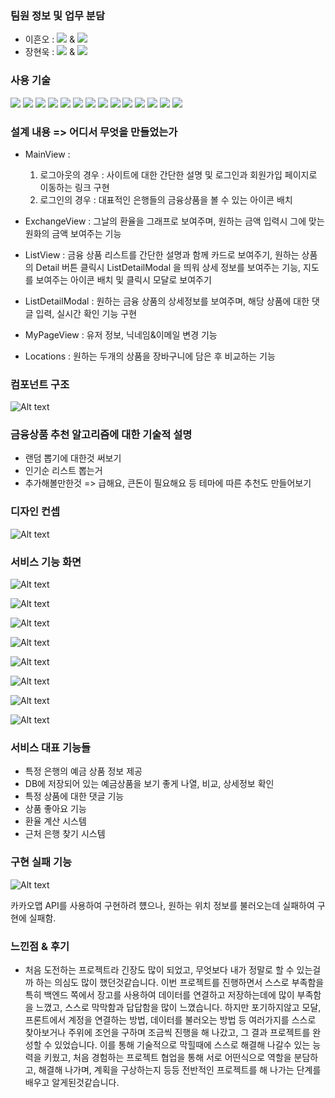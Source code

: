 ### 팀원 정보 및 업무 분담

- 이흔오 : <img src="https://img.shields.io/badge/Backend-2a9d8f?style=flat&logo=&logoColor=white"/> & <img src="https://img.shields.io/badge/Frontend-a2d2ff?style=flat&logo=&logoColor=white"/>
- 장현욱 : <img src="https://img.shields.io/badge/Frontend-a2d2ff?style=flat&logo=&logoColor=white"/> & <img src="https://img.shields.io/badge/Design-669bbc?style=flat&logo=&logoColor=white"/>

### 사용 기술

<img src="https://img.shields.io/badge/Pyhon-blue?style=flat&logo=python&logoColor=white"/> <img src="https://img.shields.io/badge/JS-F7DF1E?style=flat&logo=javascript&logoColor=white"/> <img src="https://img.shields.io/badge/Vue-4FC08D?style=flat&logo=Vue&logoColor=white"/> <img src="https://img.shields.io/badge/Axios-5A29E4?style=flat&logo=Axios&logoColor=white"/> <img src="https://img.shields.io/badge/HTML-E34F26?style=flat&logo=html5&logoColor=white"/> <img src="https://img.shields.io/badge/CSS3-1572B6?style=flat&logo=CSS3&logoColor=white"/> <img src="https://img.shields.io/badge/Bootstrap-7952B3?style=flat&logo=Bootstrap&logoColor=white"/> <img src="https://img.shields.io/badge/Vite-646CFF?style=flat&logo=Vite&logoColor=white"/> <img src="https://img.shields.io/badge/SQLite3-003B57?style=flat&logo=sqlite&logoColor=white"/> <img src="https://img.shields.io/badge/Figma-F24E1E?style=flat&logo=figma&logoColor=white"/> <img src="https://img.shields.io/badge/github-181717?style=flat&logo=github&logoColor=white"/> <img src="https://img.shields.io/badge/nodedotjs-339933?style=flat&logo=node.js&logoColor=white"/> <img src="https://img.shields.io/badge/postman-FF6C37?style=flat&logo=postman&logoColor=white"/> <img src="https://img.shields.io/badge/notion-000000?style=flat&logo=notion&logoColor=white"/>

### 설계 내용 => 어디서 무엇을 만들었는가

- MainView :

  1. 로그아웃의 경우 : 사이트에 대한 간단한 설명 및 로그인과 회원가입 페이지로 이동하는 링크 구현
  2. 로그인의 경우 : 대표적인 은행들의 금융상품을 볼 수 있는 아이콘 배치

- ExchangeView : 그날의 환율을 그래프로 보여주며, 원하는 금액 입력시 그에 맞는 원화의 금액 보여주는 기능

- ListView : 금융 상품 리스트를 간단한 설명과 함께 카드로 보여주기, 원하는 상품의 Detail 버튼 클릭시 ListDetailModal 을 띄워 상세 정보를 보여주는 기능, 지도를 보여주는 아이콘 배치 및 클릭시 모달로 보여주기

- ListDetailModal : 원하는 금융 상품의 상세정보를 보여주며, 해당 상품에 대한 댓글 입력, 실시간 확인 기능 구현

- MyPageView : 유저 정보, 닉네임&이메일 변경 기능

- Locations : 원하는 두개의 상품을 장바구니에 담은 후 비교하는 기능

### 컴포넌트 구조

![Alt text](image.png)

### 금융상품 추천 알고리즘에 대한 기술적 설명

- 랜덤 뽑기에 대한것 써보기
- 인기순 리스트 뽑는거
- 추가해볼만한것 => 급해요, 큰돈이 필요해요 등 테마에 따른 추천도 만들어보기

### 디자인 컨셉

![Alt text](image-1.png)

### 서비스 기능 화면

![Alt text](image-2.png)

![Alt text](image-3.png)

![Alt text](image-5.png)

![Alt text](image-4.png)

![Alt text](image-6.png)

![Alt text](image-7.png)

![Alt text](image-8.png)

![Alt text](image-9.png)

### 서비스 대표 기능들

- 특정 은행의 예금 상품 정보 제공
- DB에 저장되어 있는 예금상품을 보기 좋게 나열, 비교, 상세정보 확인
- 특정 상품에 대한 댓글 기능
- 상품 좋아요 기능
- 환율 계산 시스템
- 근처 은행 찾기 시스템

### 구현 실패 기능

![Alt text](image-10.png)

카카오맵 API를 사용하여 구현하려 헀으나, 원하는 위치 정보를 불러오는데 실패하여 구현에 실패함.

### 느낀점 & 후기

- 처음 도전하는 프로젝트라 긴장도 많이 되었고, 무엇보다 내가 정말로 할 수 있는걸까 하는 의심도 많이 했던것같습니다.
  이번 프로젝트를 진행하면서 스스로 부족함을 특히 백엔드 쪽에서 장고를 사용하여 데이터를 연결하고 저장하는데에 많이 부족함을 느꼈고, 스스로 막막함과 답답함을 많이 느꼈습니다. 하지만 포기하지않고 모달, 프론트에서 계정을 연결하는 방법, 데이터를 불러오는 방법 등 여러가지를 스스로 찾아보거나 주위에 조언을 구하며 조금씩 진행을 해 나갔고, 그 결과 프로젝트를 완성할 수 있었습니다.
  이를 통해 기술적으로 막힐때에 스스로 해결해 나갈수 있는 능력을 키웠고, 처음 경험하는 프로젝트 협업을 통해 서로 어떤식으로 역할을 분담하고, 해결해 나가며, 계획을 구상하는지 등등 전반적인 프로젝트를 해 나가는 단계를 배우고 알게된것같습니다.
